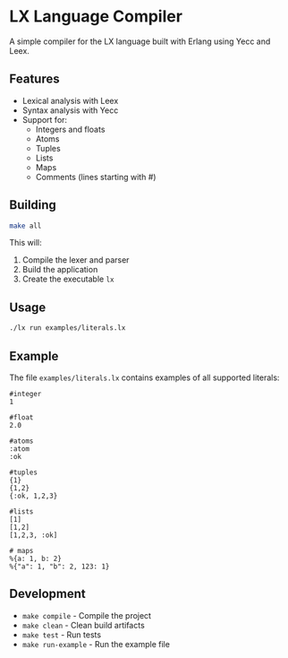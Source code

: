 # LX Language Compiler

A simple compiler for the LX language built with Erlang using Yecc and Leex.

## Features

- Lexical analysis with Leex
- Syntax analysis with Yecc
- Support for:
  - Integers and floats
  - Atoms
  - Tuples
  - Lists
  - Maps
  - Comments (lines starting with #)

## Building

```bash
make all
```

This will:
1. Compile the lexer and parser
2. Build the application
3. Create the executable `lx`

## Usage

```bash
./lx run examples/literals.lx
```

## Example

The file `examples/literals.lx` contains examples of all supported literals:

```lx
#integer
1

#float
2.0

#atoms
:atom
:ok

#tuples
{1}
{1,2}
{:ok, 1,2,3}

#lists
[1]
[1,2]
[1,2,3, :ok]

# maps
%{a: 1, b: 2}
%{"a": 1, "b": 2, 123: 1}
```

## Development

- `make compile` - Compile the project
- `make clean` - Clean build artifacts
- `make test` - Run tests
- `make run-example` - Run the example file